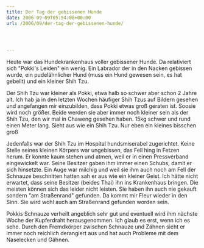 ```yaml
---
title: Der Tag der gebissenen Hunde
date: 2006-09-09T05:54:08+00:00
url: /2006/09/der-tag-der-gebissenen-hunde/




---
```

Heute war das Hundekrankenhaus voller gebissener Hunde. Da relativiert sich "Pokki's Leiden" ein wenig. Ein Labrador der in den Nacken gebissen wurde, ein pudelähnlicher Hund (muss ein Hund gewesen sein, es hat gebellt) und ein kleiner Shih Tzu.

Der Shih Tzu war kleiner als Pokki, etwa halb so schwer aber schon 2 Jahre alt. Ich hab ja in den letzten Wochen häufiger Shih Tzus auf Bildern gesehen und angefangen mir einzubilden, dass Pokki etwas groß geraten ist. Soosie wird noch größer. Beide werden sie aber immer noch kleiner sein als der Shih Tzu, den wir mal in Chaweng gesehen haben. 15kg schwer und rund einen Meter lang. Sieht aus wie ein Shih Tzu. Nur eben ein kleines bisschen groß

Jedenfalls war der Shih Tzu im Hospital hundsmiserabel zugerichtet. Keine Stelle seines kleinen Körpers war ungebissen, das Fell hing in Fetzen herum. Er konnte kaum stehen und atmen, weil er in einen Pressverband eingewickelt war. Seine Besitzer gaben ihm immer einen Schubs, damit er sich hinsetzte. Ein Auge war milchig und weil sie ihm auch noch am Fell der Schnauze beschnitten hatten sah er aus wie ein kleiner Geist. Ich hätte nicht erwartet, dass seine Besitzer (beides Thai) ihn ins Krankenhaus bringen. Die meisten können sich das leider nicht leisten. Sie haben ihn auch nie gekauft sondern "am Straßenrand" gefunden. Da kommt mir Fleur wieder in den Sinn. Sie wird wohl auch am Straßenrand gefunden worden sein.

Pokkis Schnauze verheilt angeblich sehr gut und eventuell wird ihm nächste Woche der Kupferdraht herausgenommen. Ich glaub es erst, wenn ich es sehe. Durch den Fremdkörper zwischen Schnauze und Zähnen sieht er immer noch reichlich derangiert aus und hat auch Probleme mit dem Naselecken und Gähnen.
